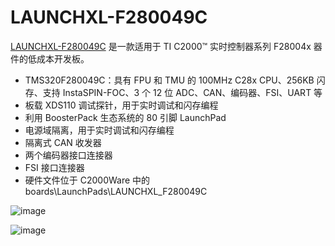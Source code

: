 # LAUNCHXL-F280049C
[LAUNCHXL-F280049C](https://www.ti.com.cn/tool/cn/LAUNCHXL-F280049C) 是一款适用于 TI C2000™ 实时控制器系列 F28004x 器件的低成本开发板。

- TMS320F280049C：具有 FPU 和 TMU 的 100MHz C28x CPU、256KB 闪存、支持 InstaSPIN-FOC、3 个 12 位 ADC、CAN、编码器、FSI、UART 等
- 板载 XDS110 调试探针，用于实时调试和闪存编程
- 利用 BoosterPack 生态系统的 80 引脚 LaunchPad
- 电源域隔离，用于实时调试和闪存编程
- 隔离式 CAN 收发器
- 两个编码器接口连接器
- FSI 接口连接器
- 硬件文件位于 C2000Ware 中的 boards\LaunchPads\LAUNCHXL_F280049C

![image](https://github.com/henji-Guo/LAUNCHXL-F280049C/assets/68638626/bf068901-4f72-4415-b02a-9fa18fb61606)

![image](https://github.com/henji-Guo/LAUNCHXL-F280049C/assets/68638626/e0a9158e-5e12-4021-9d1a-6fe6acea5022)
